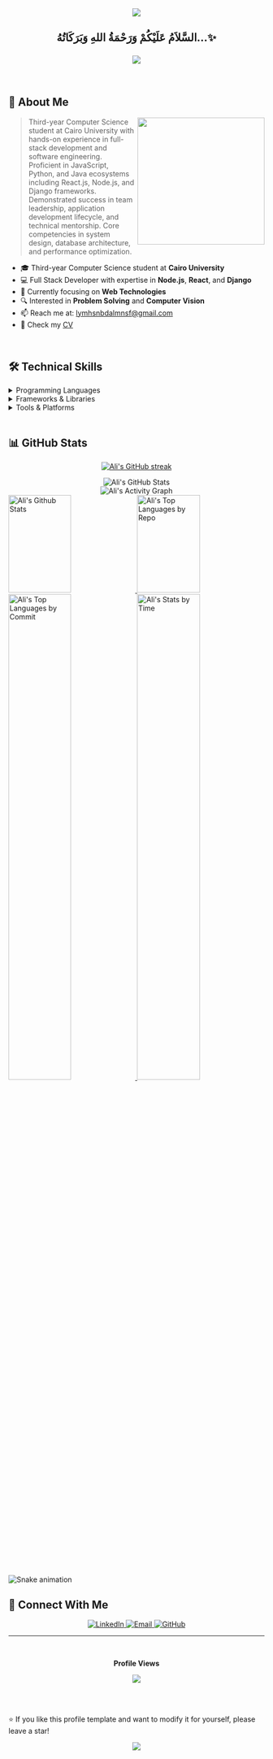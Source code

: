 <div align="center">
  <img src="https://capsule-render.vercel.app/api?type=waving&color=gradient&height=200&section=header&text=Ali'20Ali&fontSize=80&fontAlignY=35&animation=twinkling&fontColor=white" />
</div>

<div align='center'>

## <b>السَّلاَمُ عَلَيْكُمْ وَرَحْمَةُ اللهِ وَبَرَكَاتُهُ...✨</b>

</div>

<h3 align="center">
    <img src="https://readme-typing-svg.herokuapp.com/?font=Righteous&size=35&center=true&vCenter=true&width=500&height=70&duration=4000&lines=Hi+There!+👋;I'm+Ali+Mohsen!;Full+Stack+Developer;Computer+Science+Student" />
</h3>

<br/>

## 🚀 About Me

<picture> <img align="right" src="https://github.com/7oSkaaa/7oSkaaa/blob/main/Images/Right_Side.gif?raw=true" width = 250px></picture>

>  Third-year Computer Science student at Cairo University with hands-on experience in full-stack development and software engineering. Proficient in JavaScript, Python, and Java ecosystems including
 React.js, Node.js, and Django frameworks. Demonstrated success in team leadership, application development lifecycle, and technical mentorship. Core competencies in system design, database architecture,
 and performance optimization.

- 🎓 Third-year Computer Science student at **Cairo University**
- 💻 Full Stack Developer with expertise in **Node.js**, **React**, and **Django**
- 🌱 Currently focusing on **Web Technologies**
- 🔍 Interested in **Problem Solving** and **Computer Vision**
- 📫 Reach me at: [lymhsnbdalmnsf@gmail.com](mailto:lymhsnbdalmnsf@gmail.com)
- 📄 Check my [CV](https://github.com/aliMohsenAbdElMonsef/My-CV)

<br/>

## 🛠️ Technical Skills

<details>
<summary>Programming Languages</summary>
<br/>

![Python](https://img.shields.io/badge/Python-3776AB?style=for-the-badge&logo=python&logoColor=white)
![JavaScript](https://img.shields.io/badge/JavaScript-F7DF1E?style=for-the-badge&logo=javascript&logoColor=black)
![Java](https://img.shields.io/badge/Java-ED8B00?style=for-the-badge&logo=openjdk&logoColor=white)
![C++](https://img.shields.io/badge/C++-00599C?style=for-the-badge&logo=c%2B%2B&logoColor=white)
![SQL](https://img.shields.io/badge/SQL-4479A1?style=for-the-badge&logo=mysql&logoColor=white)
![HTML5](https://img.shields.io/badge/HTML5-E34F26?style=for-the-badge&logo=html5&logoColor=white)
![CSS3](https://img.shields.io/badge/CSS3-1572B6?style=for-the-badge&logo=css3&logoColor=white)

</details>

<details>
<summary>Frameworks & Libraries</summary>
<br/>
  
![Django](https://img.shields.io/badge/Django-092E20?style=for-the-badge&logo=django&logoColor=white)
![Spring Boot](https://img.shields.io/badge/Spring_Boot-6DB33F?style=for-the-badge&logo=spring-boot&logoColor=white)

</details>

<details>
<summary>Tools & Platforms</summary>
<br/>

![Git](https://img.shields.io/badge/Git-F05032?style=for-the-badge&logo=git&logoColor=white)
![MySQL](https://img.shields.io/badge/MySQL-4479A1?style=for-the-badge&logo=mysql&logoColor=white)

</details>

<br/>

## 📊 GitHub Stats

<p align="center">
    <a href="https://github-readme-streak-stats.herokuapp.com/?user=aliMohsenAbdElMonsef&theme=radical&hide_border=true">
      <img src="https://github-readme-streak-stats.herokuapp.com/?user=aliMohsenAbdElMonsef&theme=radical&hide_border=true" alt="Ali's GitHub streak"/>
    </a>
</p>

<div align="center">
  <img src="https://github-readme-stats.vercel.app/api?username=aliMohsenAbdElMonsef&show_icons=true&theme=radical&hide_border=true" alt="Ali's GitHub Stats" />
</div>

<div align="center">
  <img src="https://github-readme-activity-graph.vercel.app/graph?username=aliMohsenAbdElMonsef&custom_title=Ali's%20GitHub%20Activity%20Graph&bg_color=141321&color=A9FEF7&line=626069&point=F8D847&area_color=FE428E&title_color=FE428E&area=true" alt="Ali's Activity Graph" />
</div>

<a> 
  <a href="https://denvercoder1-github-readme-stats.vercel.app/api?username=aliMohsenAbdElMonsef&show_icons=true&count_private=true&theme=radical&hide_border=true">
    <img alt="Ali's Github Stats" src="https://denvercoder1-github-readme-stats.vercel.app/api?username=aliMohsenAbdElMonsef&show_icons=true&count_private=true&theme=radical" height="192px" width="49.5%"/>
  </a>
  <a href="https://github.com/aliMohsenAbdElMonsef">
    <img alt="Ali's Top Languages by Repo" src="https://github-readme-stats.vercel.app/api/top-langs/?username=aliMohsenAbdElMonsef&langs_count=8&layout=compact&theme=radical" height="192px" width="49.5%"/>
  </a>
</a>

<a href="https://github.com/aliMohsenAbdElMonsef">
  <img alt="Ali's Top Languages by Commit" src="https://github-profile-summary-cards.vercel.app/api/cards/most-commit-language?username=aliMohsenAbdElMonsef&theme=radical" width="49.5%" />
  <img alt="Ali's Stats by Time" src="https://github-profile-summary-cards.vercel.app/api/cards/productive-time?username=aliMohsenAbdElMonsef&theme=radical" width="49.5%" />
</a>

<!-- Snake Animation -->
<img src="https://raw.githubusercontent.com/aliMohsenAbdElMonsef/aliMohsenAbdElMonsef/output/snake.svg" alt="Snake animation" />

## 🤝 Connect With Me

<p align="center">
  <a href="https://www.linkedin.com/in/ali-mohsen-abd-el-monsef/">
    <img src="https://img.shields.io/badge/LinkedIn-0077B5?style=for-the-badge&logo=linkedin&logoColor=white" alt="LinkedIn"/>
  </a>
  <a href="mailto:lymhsnbdalmnsf@gmail.com">
    <img src="https://img.shields.io/badge/Gmail-D14836?style=for-the-badge&logo=gmail&logoColor=white" alt="Email"/>
  </a>
  <a href="https://github.com/aliMohsenAbdElMonsef">
    <img src="https://img.shields.io/badge/GitHub-100000?style=for-the-badge&logo=github&logoColor=white" alt="GitHub"/>
  </a>
</p>

---

<!-- Visitors Count -->
<div align="center">
  <br/><p align="centre"><b>Profile Views</b></p>  
  <p align="center">
    <a href="https://profile-counter.glitch.me/aliMohsenAbdElMonsef/count.svg">
  <img align="center" src="https://profile-counter.glitch.me/aliMohsenAbdElMonsef/count.svg" />
      </a>
  </p>
  <br/>
</div>

<br/>

⭐️ If you like this profile template and want to modify it for yourself, please leave a star!

<div align="center">
  <img src="https://capsule-render.vercel.app/api?type=waving&color=gradient&height=100&section=footer" />
</div>
